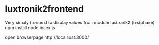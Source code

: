 # luxtronik2frontend
Very simply frontend to display values from module luxtronik2 (testphase)
npm install
node index.js

open browserpage http://localhost:3000/